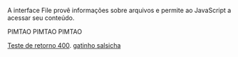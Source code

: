 A interface File provê informações sobre arquivos e permite ao JavaScript  a acessar seu conteúdo.

PIMTAO PIMTAO PIMTAO

[Teste de retorno 400](https://httpstat.us/404).
[gatinho salsicha](http://gatinhosalsicha.com.br/)
